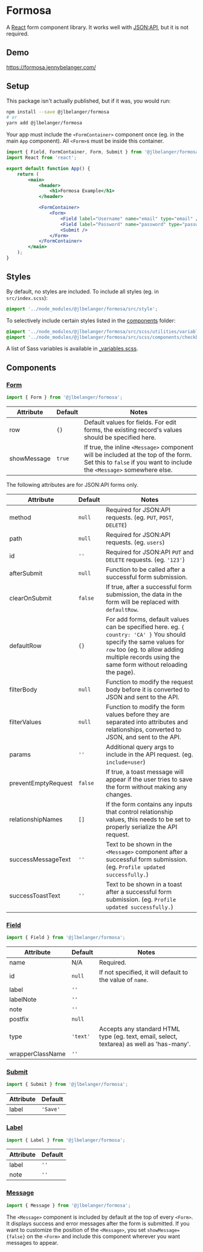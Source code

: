 # Formosa

A [React](https://www.npmjs.com/package/react) form component library. It works well with [JSON:API](https://jsonapi.org/), but it is not required.

## Demo

https://formosa.jennybelanger.com/

## Setup

This package isn't actually published, but if it was, you would run:

```bash
npm install --save @jlbelanger/formosa
# or
yarn add @jlbelanger/formosa
```

Your app must include the `<FormContainer>` component once (eg. in the main `App` component). All `<Form>`s must be inside this container.

```jsx
import { Field, FormContainer, Form, Submit } from '@jlbelanger/formosa';
import React from 'react';

export default function App() {
	return (
		<main>
			<header>
				<h1>Formosa Example</h1>
			</header>

			<FormContainer>
				<Form>
					<Field label="Username" name="email" type="email" />
					<Field label="Password" name="password" type="password" />
					<Submit />
				</Form>
			</FormContainer>
		</main>
	);
}
```

## Styles

By default, no styles are included. To include all styles (eg. in `src/index.scss`):

``` scss
@import '../node_modules/@jlbelanger/formosa/src/style';
```

To selectively include certain styles listed in the [components](https://github.com/jlbelanger/formosa/tree/master/src/scss/components) folder:

``` scss
@import '../node_modules/@jlbelanger/formosa/src/scss/utilities/variables';
@import '../node_modules/@jlbelanger/formosa/src/scss/components/checkbox';
```

A list of Sass variables is available in [_variables.scss](https://github.com/jlbelanger/formosa/blob/master/src/scss/utilities/_variables.scss).

## Components

### [Form](https://github.com/jlbelanger/formosa/blob/master/src/js/Form.js)

``` jsx
import { Form } from '@jlbelanger/formosa';
```

|Attribute   |Default |Notes|
|------------|--------|-----|
|row         |`{}`    |Default values for fields. For edit forms, the existing record's values should be specified here.|
|showMessage |`true`  |If true, the inline `<Message>` component will be included at the top of the form. Set this to `false` if you want to include the `<Message>` somewhere else.|

The following attributes are for JSON:API forms only.

|Attribute          |Default |Notes|
|-------------------|--------|-----|
|method             |`null`  |Required for JSON:API requests. (eg. `PUT`, `POST`, `DELETE`)|
|path               |`null`  |Required for JSON:API requests. (eg. `users`)|
|id                 |`''`    |Required for JSON:API `PUT` and `DELETE` requests. (eg. `'123'`)|
|afterSubmit        |`null`  |Function to be called after a successful form submission.|
|clearOnSubmit      |`false` |If true, after a successful form submission, the data in the form will be replaced with `defaultRow`.|
|defaultRow         |`{}`    |For add forms, default values can be specified here. eg. `{ country: 'CA' }` You should specify the same values for `row` too (eg. to allow adding multiple records using the same form without reloading the page).|
|filterBody         |`null`  |Function to modify the request body before it is converted to JSON and sent to the API.|
|filterValues       |`null`  |Function to modify the form values before they are separated into attributes and relationships, converted to JSON, and sent to the API.|
|params             |`''`    |Additional query args to include in the API request. (eg. `include=user`)|
|preventEmptyRequest|`false` |If true, a toast message will appear if the user tries to save the form without making any changes.|
|relationshipNames  |`[]`    |If the form contains any inputs that control relationship values, this needs to be set to properly serialize the API request.|
|successMessageText |`''`    |Text to be shown in the `<Message>` component after a successful form submission. (eg. `Profile updated successfully.`)|
|successToastText   |`''`    |Text to be shown in a toast after a successful form submission. (eg. `Profile updated successfully.`)|

### [Field](https://github.com/jlbelanger/formosa/blob/master/src/js/Field.js)

``` jsx
import { Field } from '@jlbelanger/formosa';
```

|Attribute       |Default |Notes|
|----------------|--------|-----|
|name            |N/A     |Required.|
|id              |`null`  |If not specified, it will default to the value of `name`.|
|label           |`''`    |     |
|labelNote       |`''`    |     |
|note            |`''`    |     |
|postfix         |`null`  |     |
|type            |`'text'`|Accepts any standard HTML type (eg. text, email, select, textarea) as well as 'has-many'.|
|wrapperClassName|`''`    |     |

### [Submit](https://github.com/jlbelanger/formosa/blob/master/src/js/Submit.js)

``` jsx
import { Submit } from '@jlbelanger/formosa';
```

|Attribute |Default |
|----------|--------|
|label     |`'Save'`|

### [Label](https://github.com/jlbelanger/formosa/blob/master/src/js/Label.js)

``` jsx
import { Label } from '@jlbelanger/formosa';
```

|Attribute |Default |
|----------|--------|
|label     |`''`    |
|note      |`''`    |

### [Message](https://github.com/jlbelanger/formosa/blob/master/src/js/Message.js)

``` jsx
import { Message } from '@jlbelanger/formosa';
```

The `<Message>` component is included by default at the top of every `<Form>`. It displays success and error messages after the form is submitted. If you want to customize the position of the `<Message>`, you set `showMessage={false}` on the `<Form>` and include this component wherever you want messages to appear.
